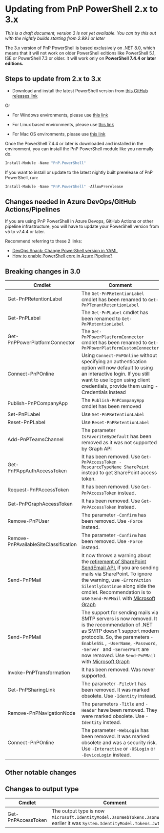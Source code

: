 # Updating from PnP PowerShell 2.x to 3.x

_This is a draft document, version 3 is not yet available. You can try this out with the nightly builds starting from 2.99.1 or later_

The 3.x version of PnP PowerShell is based exclusively on .NET 8.0, which means that it will not work on older PowerShell editions like PowerShell 5.1, ISE or PowerShell 7.3 or older. It will work only on **PowerShell 7.4.4 or later editions.**

## Steps to update from 2.x to 3.x

- Download and install the latest PowerShell version from [this GitHub releases link](https://aka.ms/powershell-release?tag=lts)

Or

- For Windows environments, please use [this link](https://learn.microsoft.com/en-us/powershell/scripting/install/installing-powershell-on-windows)

- For Linux based environments, please use [this link](https://learn.microsoft.com/en-us/powershell/scripting/install/installing-powershell-on-linux)

- For Mac OS environments, please use [this link](https://learn.microsoft.com/en-us/powershell/scripting/install/installing-powershell-on-macos)

Once the PowerShell 7.4.4 or later is downloaded and installed in the environment, you can install the PnP PowerShell module like you normally do.

```powershell
Install-Module -Name "PnP.PowerShell"
```

If you want to install or update to the latest nightly built prerelease of PnP PowerShell, run:

```powershell
Install-Module -Name "PnP.PowerShell" -AllowPrerelease
```

## Changes needed in Azure DevOps/GitHub Actions/Pipelines

If you are using PnP PowerShell in Azure Devops, GitHub Actions or other pipeline infrastructure, you will have to update your PowerShell version from v5 to v7.4.4 or later.

Recommend referring to these 2 links:

- [DevOps Snack: Change PowerShell version in YAML](https://microsoft-bitools.blogspot.com/2021/02/devops-snack-change-powershell-version.html)
- [How to enable PowerShell core in Azure Pipeline?](https://theautomationcode.com/how-to-enable-powershell-core-in-azure-pipeline/)

## Breaking changes in 3.0

| **Cmdlet** | **Comment** |
| ----------- | ---------------------- |
| Get-PnPRetentionLabel | The `Get-PnPRetentionLabel` cmdlet has been renamed to `Get-PnPTenantRetentionLabel` |
| Get-PnPLabel | The `Get-PnPLabel` cmdlet has been renamed to `Get-PnPRetentionLabel` |
| Get-PnPPowerPlatformConnector | The `Get-PnPPowerPlatformConnector` cmdlet has been renamed to `Get-PnPPowerPlatformCustomConnector` |
| Connect-PnPOnline | Using `Connect-PnPOnline` without specifying an authentication option will now default to using an interactive login. If you still want to use logon using client credentials, provide them using -Credentials instead |
| Publish-PnPCompanyApp | The `Publish-PnPCompanyApp` cmdlet has been removed |
| Set-PnPLabel | Use `Set-PnPRetentionLabel` |
| Reset-PnPLabel | Use `Reset-PnPRetentionLabel` |
| Add-PnPTeamsChannel | The parameter `IsFavoriteByDefault` has been removed as it was not supported by Graph API |
| Get-PnPAppAuthAccessToken | It has been removed. Use `Get-PnPAccessToken -ResourceTypeName SharePoint` instead to get SharePoint access token. |
| Request-PnPAccessToken | It has been removed. Use `Get-PnPAccessToken` instead. |
| Get-PnPGraphAccessToken | It has been removed. Use `Get-PnPAccessToken` instead. |
| Remove-PnPUser | The parameter `-Confirm` has been removed. Use `-Force` instead. |
| Remove-PnPAvailableSiteClassification | The parameter `-Confirm` has been removed. Use `-Force` instead. |
| Send-PnPMail | It now throws a warning about the [retirement of SharePoint SendEmail API](https://devblogs.microsoft.com/microsoft365dev/retirement-of-the-sharepoint-sendemail-api/), if you are sending mails via SharePoint. To ignore the warning, use `-ErrorAction SilentlyContinue` along side the cmdlet. Recommendation is to use `Send-PnPMail` with [Microsoft Graph](https://pnp.github.io/powershell/cmdlets/Send-PnPMail.html#send-through-microsoft-graph) |
| Send-PnPMail | The support for sending mails via SMTP servers is now removed. It is the recommendation of .NET as SMTP doesn't support modern protocols. So, the parameters `-EnableSSL` , `-UserName`, `-Password`, `-Server ` and `-ServerPort` are now removed. Use `Send-PnPMail` with [Microsoft Graph](https://pnp.github.io/powershell/cmdlets/Send-PnPMail.html#send-through-microsoft-graph) |
| Invoke-PnPTransformation | It has been removed. Was never supported. |
| Get-PnPSharingLink | The parameter `-FileUrl` has been removed. It was marked obsolete. Use `-Identity` instead. |
| Remove-PnPNavigationNode | The parameters `-Title` and `-Header` have been removed. They were marked obsolete. Use `-Identity` instead. |
| Connect-PnPOnline | The parameter `-WebLogin` has been removed. It was marked obsolete and was a security risk. Use `-Interactive` or `-OSLogin` or `-DeviceLogin` instead. |



## Other notable changes

## Changes to output type

| **Cmdlet** | **Comment** |
| ----------- | ---------------------- |
| Get-PnPAccessToken | The output type is now `Microsoft.IdentityModel.JsonWebTokens.JsonWebToken`, earlier it was `System.IdentityModel.Tokens.Jwt` |
